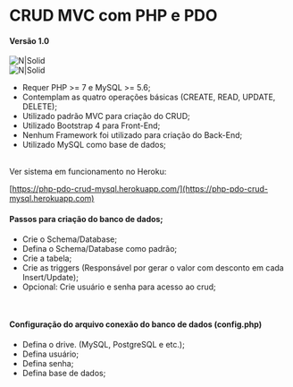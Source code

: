 # CRUD MVC com PHP e PDO

#### Versão 1.0 
![N|Solid](https://raw.githubusercontent.com/mfabiodias/php-pdo-crud-mysql/master/view/images/layout/upsert-products.png)
<br />
![N|Solid](https://raw.githubusercontent.com/mfabiodias/php-pdo-crud-mysql/master/view/images/layout/list-products.png)
  - Requer PHP >= 7 e MySQL >= 5.6;
  - Contemplam as quatro operações básicas (CREATE, READ, UPDATE, DELETE);
  - Utilizado padrão MVC para criação do CRUD;
  - Utilizado Bootstrap 4 para Front-End;
  - Nenhum Framework foi utilizado para criação do Back-End;
  - Utilizado MySQL como base de dados;

<br />Ver sistema em funcionamento no Heroku: <br />

[https://php-pdo-crud-mysql.herokuapp.com/](https://php-pdo-crud-mysql.herokuapp.com)<br />

#### Passos para criação do banco de dados;
  - Crie o Schema/Database;
  - Defina o Schema/Database como padrão;
  - Crie a tabela;
  - Crie as triggers (Responsável por gerar o valor com desconto em cada Insert/Update);
  - Opcional: Crie usuário e senha para acesso ao crud;

<br />

#### Configuração do arquivo conexão do banco de dados (config.php)
  - Defina o drive. (MySQL, PostgreSQL e etc.);
  - Defina usuário;
  - Defina senha;
  - Defina base de dados;